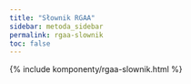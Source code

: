 ```yaml
---
title: "Słownik RGAA"
sidebar: metoda_sidebar
permalink: rgaa-slownik
toc: false
---
```


{% include komponenty/rgaa-slownik.html %}